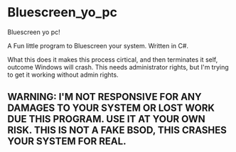 # Bluescreen_yo_pc
Bluescreen yo pc!


A Fun little program to Bluescreen your system. Written in C#.

What this does it makes this process cirtical, and then terminates it self, outcome Windows will crash.
This needs administrator rights, but I'm trying to get it working without admin rights.

## WARNING: I'M NOT RESPONSIVE FOR ANY DAMAGES TO YOUR SYSTEM OR LOST WORK DUE THIS PROGRAM. USE IT AT YOUR OWN RISK. THIS IS NOT A FAKE BSOD, THIS CRASHES YOUR SYSTEM FOR REAL.
